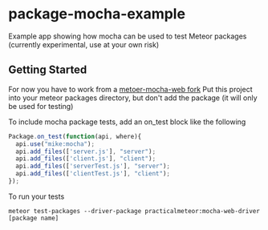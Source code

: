 package-mocha-example
=====================

Example app showing how mocha can be used to test Meteor packages
(currently experimental, use at your own risk)


## Getting Started

For now you have to work from a [metoer-mocha-web fork](https://github.com/mad-eye/meteor-mocha-web/tree/packageTest) Put this project into your meteor packages directory, but don't add the package (it will only be used for testing)

To include mocha package tests, add an on_test block like the following

```javascript
Package.on_test(function(api, where){
  api.use("mike:mocha");
  api.add_files(['server.js'], "server");
  api.add_files(['client.js'], "client");
  api.add_files(['serverTest.js'], "server");
  api.add_files(['clientTest.js'], "client");
});
```

To run your tests

`meteor test-packages --driver-package practicalmeteor:mocha-web-driver [package name]`
